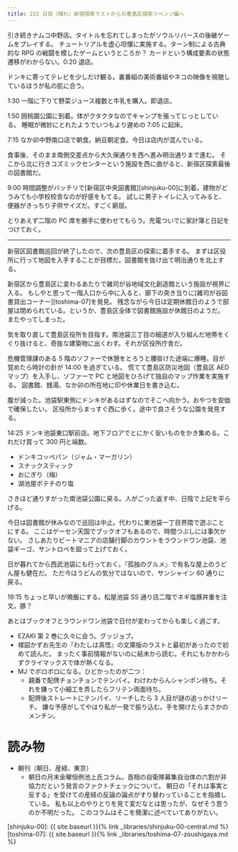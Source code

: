 ```yaml
---
title: 222 日目（晴れ）新宿探索ラストからの豊島区探索リベンジ編へ
---
```


引き続きナムコ中野店。タイトルを忘れてしまったがソウルリバースの後継ゲームをプレイする。
チュートリアルを虚心坦懐に実施する。ターン制による古典的な RPG の戦闘を模したゲームというところか？
カードという構成要素の状態遷移がわからない。0:20 退店。

ドンキに寄ってテレビを少しだけ観る。裏番組の美術番組やネコの映像を視聴しているほうが私の肌に合う。

1:30 一階に下りて野菜ジュース複数と牛乳を購入。即退店。

1:50 囲桃園公園に到着。体がクタクタなのでキャンプを張ってじっとしている。
睡眠が微妙にとれたようでいつもより遅めの 7:05 に起床。

7:15 なか卯中野南口店で朝食。納豆朝定食。今日は店内が混んでいる。

食事後、そのまま南側交差点から大久保通りを西へ進み明治通りまで進む。
そこから北に行きコズミックセンターという施設を西に曲がると、新宿区探索最後の図書館だ。

9:00 時間調整がバッチリで[新宿区中央図書館][shinjuku-00]に到着。建物がどうみても小学校校舎なのが好感をもてる。
試しに男子トイレに入ってみると、便器がきっちり子供サイズだ。すごく窮屈。

とりあえず二階の PC 席を勝手に使わせてもらう。充電ついでに家計簿と日記をつけておく。

----------

新宿区図書館巡回が終了したので、次の豊島区の探索に着手する。
まずは区役所に行って地図を入手することが目標だ。図書館を抜け出て明治通りを北上する。

新宿区から豊島区に変わるあたりで雑司が谷地域文化創造館という施設が視界に入る。
もしやと思って一階入口から中に入ると、廊下の突き当りに[雑司が谷図書貸出コーナー][toshima-07]を発見。
残念ながら今日は定期休館日のようで部屋は閉められている。というか、豊島区全体で図書館施設が休館日のようだ。
またやってしまった。

気を取り直して豊島区役所を目指す。南池袋三丁目の細道が入り組んだ地帯をくぐり抜けると、奇抜な建築物に出くわす。それが区役所庁舎だ。

危機管理課のある 5 階のソファーで休憩をとろうと腰掛けた途端に爆睡。目が覚めたら時計の針が 14:00 を過ぎている。
慌てて豊島区防災地図（豊島区 AED マップ）を入手し、ソファーで PC と地図をひろげて独自のマップ作業を実施する。
図書館、銭湯、なか卯の所在地に印や休業日を書き込む。

腹が減った。池袋駅東側にドンキがあるはずなのでそこへ向かう。おやつを安価で確保したい。
区役所からまっすぐ西に歩く。途中で良さそうな公園を発見する。

14:25 ドンキ池袋東口駅前店。地下フロアでとにかく安いものをかき集める。これだけ買って 300 円と端数。
* ドンキコッペパン（ジャム・マーガリン）
* スナックスティック
* おにぎり（梅）
* 湖池屋ポテチのり塩

さきほど通りすがった南池袋公園に戻る。人がごった返す中、日陰で上記を平らげる。

今日は図書館が休みなので巡回は中止。代わりに東池袋一丁目界隈で遊ぶことにする。
ここはゲーセン天国でブックオフもあるので、時間つぶしには事欠かない。
さしあたりビートマニアの店舗行脚のカウントをラウンドワン池袋、池袋ギーゴ、サントロペを廻って上げておく。

日が暮れてから西武池袋にも行っておく。『孤独のグルメ』で有名な屋上のうどん屋も健在だ。
ただ今はうどんの気分ではないので、サンシャイン 60 通りに戻る。

19:15 ちょっと早いが晩飯にする。松屋池袋 SS 通り店二階でネギ塩豚丼重を注文。豚？

あとはブックオフとラウンドワン池袋で日付が変わってからも楽しく過ごす。
* EZAKI 第 2 巻に久々に会う。グッジョブ。
* 楳図かずお先生の『わたしは真悟』の文庫版のラストと最初があったので初めて読んだ。
  まったく事前情報がないのに結末から読む。それにもかかわらずクライマックスで体が熱くなる。
* MJ でボロボロになる。ひどかったのが二つ：
  * 親番で配牌チョンチョンでテンパイ。わけわからんシャンポン待ち。それを嫌って小細工を弄したらフリテン両面待ち。
  * 配牌後ストレートにテンパイ、リーチしたら 3 人目が謎の追っかけリーチ。
    嫌な予感がしてやはり私が一発で振り込む。手を開けたらまさかのメンチン。

# 読み物

* 朝刊（朝日、産経、東京）
  * 朝日の月末金曜恒例池上氏コラム。首相の自衛隊募集自治体の六割が非協力だという発言のファクトチェックについて。
    朝日の「それは事実と反する」を受けての産経の反論の論点がすり替わっていることを指摘している。
    私も以上のやりとりを見て変だなとは思ったが、なぜそう思うのか不明だった。
    このコラムはそこを簡潔に述べていてありがたい。

[shinjuku-00]: {{ site.baseurl }}{% link _libraries/shinjuku-00-central.md %}
[toshima-07]: {{ site.baseurl }}{% link _libraries/toshima-07-zoushigaya.md %}
